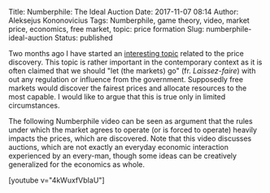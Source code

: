 Title: Numberphile: The Ideal Auction
Date: 2017-11-07 08:14
Author: Aleksejus Kononovicius
Tags: Numberphile, game theory, video, market price, economics, free market, topic: price formation
Slug: numberphile-ideal-auction
Status: published

Two months ago I have started an [interesting topic](/tag/topic-price-formation/) related to the price discovery. This topic
is rather important in the contemporary context as it is often claimed that we should
"let (the markets) go" (fr. *Laissez-faire*) with out any regulation or influence from
the government. Supposedly free markets would discover the fairest prices and allocate
resources to the most capable. I would like to argue that this is true only in limited
circumstances.

The following Numberphile video can be seen as argument that the rules under which the
market agrees to operate (or is forced to operate) heavily impacts the prices, which
are discovered. Note that this video discusses auctions, which are not exactly an
everyday economic interaction experienced by an every-man, though some ideas can be
creatively generalized for the economics as whole.

[youtube v="4kWuxfVbIaU"]
